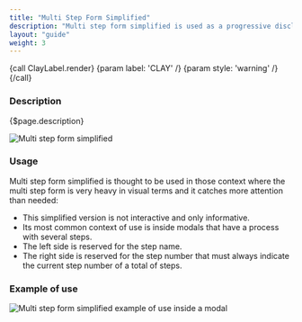 ```yaml
---
title: "Multi Step Form Simplified"
description: "Multi step form simplified is used as a progressive disclosure method to guide the user through a task divided in several steps in a light way."
layout: "guide"
weight: 3
---
```


{call ClayLabel.render}
	{param label: 'CLAY' /}
    {param style: 'warning' /}
{/call}

### Description

{$page.description}

![Multi step form simplified](../../../images/ProcessBarSimplified.png)

### Usage

Multi step form simplified is thought to be used in those context where the multi step form is very heavy in visual terms and it catches more attention than needed:

* This simplified version is not interactive and only informative.
* Its most common context of use is inside modals that have a process with several steps.
* The left side is reserved for the step name.
* The right side is reserved for the step number that must always indicate the current step number of a total of steps.

### Example of use

![Multi step form simplified example of use inside a modal](../../../images/MultiStepFormSimplifiedExample.png)




